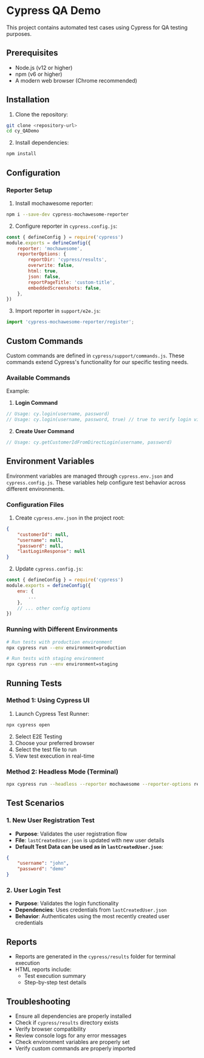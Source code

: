 # Cypress QA Demo

This project contains automated test cases using Cypress for QA testing purposes.

## Prerequisites
- Node.js (v12 or higher)
- npm (v6 or higher)
- A modern web browser (Chrome recommended)

## Installation

1. Clone the repository:
```bash
git clone <repository-url>
cd cy_QADemo
```

2. Install dependencies:
```bash
npm install
```

## Configuration

### Reporter Setup
1. Install mochawesome reporter:
```bash
npm i --save-dev cypress-mochawesome-reporter
```

2. Configure reporter in `cypress.config.js`:
```javascript
const { defineConfig } = require('cypress')
module.exports = defineConfig({
    reporter: 'mochawesome',
    reporterOptions: {
        reportDir: 'cypress/results',
        overwrite: false,
        html: true,
        json: false,
        reportPageTitle: 'custom-title',
        embeddedScreenshots: false,
    },
})
```

3. Import reporter in `support/e2e.js`:
```javascript
import 'cypress-mochawesome-reporter/register';
```

## Custom Commands

Custom commands are defined in `cypress/support/commands.js`. These commands extend Cypress's functionality for our specific testing needs.

### Available Commands
Example:
1. **Login Command**
```javascript
// Usage: cy.login(username, password)
// Usage: cy.login(username, password, true) // true to verify login via api
```

2. **Create User Command**
```javascript
// Usage: cy.getCustomerIdFromDirectLogin(username, password)
```

## Environment Variables

Environment variables are managed through `cypress.env.json` and `cypress.config.js`.
These variables help configure test behavior across different environments.

### Configuration Files

1. Create `cypress.env.json` in the project root:
```json
{
    "customerId": null,
    "username": null,
    "password": null,
    "lastLoginResponse": null
}
```

2. Update `cypress.config.js`:
```javascript
const { defineConfig } = require('cypress')
module.exports = defineConfig({
    env: {
        ...
    },
    // ... other config options
})
```

### Running with Different Environments
```bash
# Run tests with production environment
npx cypress run --env environment=production

# Run tests with staging environment
npx cypress run --env environment=staging
```

## Running Tests

### Method 1: Using Cypress UI
1. Launch Cypress Test Runner:
```bash
npx cypress open
```
2. Select E2E Testing
3. Choose your preferred browser
4. Select the test file to run
5. View test execution in real-time

### Method 2: Headless Mode (Terminal)
```bash
npx cypress run --headless --reporter mochawesome --reporter-options reportDir="cypress/results/"
```

## Test Scenarios

### 1. New User Registration Test
- **Purpose**: Validates the user registration flow
- **File**: `lastCreatedUser.json` is updated with new user details
- **Default Test Data can be used as in  `lastCreatedUser.json`**:
```json
{
    "username": "john",
    "password": "demo"
}
```

### 2. User Login Test
- **Purpose**: Validates the login functionality
- **Dependencies**: Uses credentials from `lastCreatedUser.json`
- **Behavior**: Authenticates using the most recently created user credentials

## Reports
- Reports are generated in the `cypress/results` folder for terminal execution
- HTML reports include:
  - Test execution summary
  - Step-by-step test details


## Troubleshooting
- Ensure all dependencies are properly installed
- Check if `cypress/results` directory exists
- Verify browser compatibility
- Review console logs for any error messages
- Check environment variables are properly set
- Verify custom commands are properly imported
    

